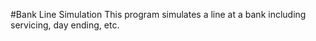 #Bank Line Simulation
This program simulates a line at a bank including servicing, day ending, etc.
